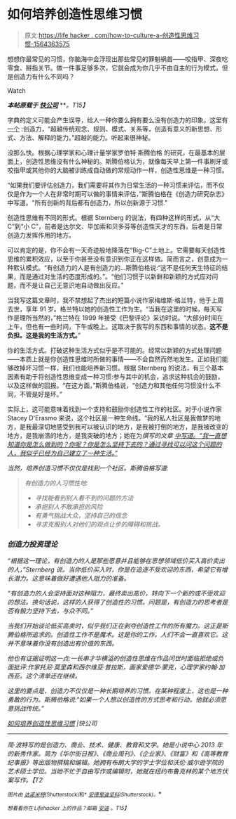 # 如何培养创造性思维习惯

> 原文:[https://life hacker . com/how-to-culture-a-创造性思维习惯-1564363575](https://lifehacker.com/how-to-cultivate-a-creative-thinking-habit-1564363575)

想想你最常见的习惯，你脑海中会浮现出那些常见的罪魁祸首——咬指甲、深夜吃零食、掰指关节。做一件事足够多次，它就会成为你几乎不由自主的行为模式。但是创造力有什么不同吗？

Watch

***本帖原载于*** [***快公司***](http://www.fastcompany.com/3026816/dialed/how-to-cultivate-a-creative-thinking-habit) ***。*T15】**

字典的定义可能会产生误导，给人一种你要么拥有要么没有创造力的印象。这里有 [一个](http://dictionary.reference.com/browse/creativity) :创造力，“超越传统观念、规则、模式、关系等，创造有意义的新思想、形式、方法、解释的能力。”超越的能力。听起来很神秘。

没那么快。根据心理学家和心理计量学家罗伯特·斯腾伯格 的研究，在最基本的层面上，创造性思维没有什么神秘的。斯腾伯格认为，就像每天早上第一件事刷牙或咬指甲或其他你的大脑被训练成自动做的常规动作一样，创造性思维是一种习惯。

“如果我们要评估创造力，我们需要将其作为日常生活的一种习惯来评估，而不仅仅是作为一个人在非常时期可以做的事情来评估，”斯腾伯格在《创造力研究杂志》中写道。"所有创新的背后都有创造力，所以创新源于习惯."

创造性思维有不同的形式。根据 Sternberg 的说法，有四种这样的形式，从“大 C”到“小 C”，前者是达尔文、毕加索和贝多芬等创造性天才的东西，后者是日常创造力发挥作用的地方。

可以肯定的是，你不会有一天奇迹般地降落在“Big-C”土地上。它需要每天创造性思维的累积效应，以至于你甚至没有意识到你正在这样做。简而言之，创意成为一种默认模式。“有创造力的人是有创造力的...斯腾伯格说:“这不是任何天生特征的结果，而是通过对生活的态度形成的。”。“他们习惯于以新鲜和新颖的方式应对问题，而不是让自己无意识地自动做出反应。”

当我写这篇文章时，我不禁想起了杰出的短篇小说作家梅维斯·格兰特，他于上周去世，享年 91 岁。格兰特以她的创造性工作为生。“当我在这里的时候，每天写作是理所当然的，”格兰特在 1999 年接受《巴黎评论》采访时说。“大部分时间在上午，但也有一些时间，下午或晚上。这取决于我写的东西和事情的状态。**这不是负担。这是我的生活方式。**”

你的生活方式。打破这种生活方式似乎是不可能的。经常以新颖的方式处理问题——本质上就是你创造性思维时所做的事情——不会自然而然地发生。正如我们能够改掉坏习惯一样，我们也能培养新习惯。根据 Sternberg 的说法，有三个基本因素有助于将创造性思维变成一种习惯:参与其中的机会，追求这种机会的鼓励，以及这样做的回报。“在这方面，”斯腾伯格说，“创造力和其他任何习惯没什么不同，不管是好是坏。”

实际上，这可能意味着找到一个支持和鼓励你创造性工作的社区。对于小说作家 Stacey D'Erasmo 来说，这个社区是一种生命线。“我的私人社区是我做梦的地方，是我最深切地感受到我可以被认识的地方，是我被打倒的地方，是我被改变的地方，是我崩溃的地方，是我突破的地方；她在为*撰写的文章 [中写道。“我一直想知道你是怎么做到的？你呢？你是怎么坚持下去的？通过寻找可以问这个问题的人，我似乎已经为自己建立了一种生活。”](http://therumpus.net/2010/07/the-blurb-18-the-long-haul/)*

*当然，培养创造习惯不仅仅是找到一个社区。斯腾伯格写道:*

> *有创造力的人习惯性地:*
> 
> *   *寻找能看到别人看不到的问题的方法*
> *   *承担别人不敢承担的风险*
> *   *有勇气挑战大众，坚持自己的信念*
> *   *寻求克服别人对他们的观点让步的障碍和挑战。*

### *创造力投资理论*

*“根据这一理论，有创造力的人是那些愿意并且能够在思想领域低价买入高价卖出的人，”Sternberg 说。当你低价买入时，你是在追逐不受欢迎的东西，希望它有增长潜力。这意味着做好遭遇他人阻力的准备。*

*“有创造力的人会坚持面对这种阻力，最终卖出高价，转向下一个新的或不受欢迎的想法。换句话说，这样的人获得了创造性的习惯。问题是，有创造力的思考者是否有毅力坚持下去，与众不同。”*

*当我们开始谈论低买高卖时，似乎我们正在剥夺创造性工作的所有魔力。这正是斯腾伯格所追求的。创造性工作不是魔术。这是你的工作。人们不会一直喜欢它。这并不意味着你没有创造出有价值的东西。*

*他也有证据证明这一点:一长串才华横溢的创造性思维在作品问世时面临拒绝或负面批评:作家托尼·莫里森和西尔维亚·普拉斯，画家爱德华·蒙克，心理学家约翰·加西亚。这个清单还在继续。*

*这里的要点是，创造力不仅仅是一种长期培养的习惯。在某种程度上，这也是一种勇敢的行为。斯腾伯格说:“如果一个人想以创造性的方式思考和行动，他就必须愿意挑战传统。”*

*[如何培养创造性思维习惯](http://www.fastcompany.com/3026816/dialed/how-to-cultivate-a-creative-thinking-habit) |快公司*

* * *

*简·波特写的是创造力、商业、技术、健康、教育和文学。她是小说中心 2013 年的新秀作家。简为《华尔街日报》、《商业周刊》、《企业家》、《财富》和《高等教育纪事报》等出版物撰稿和编辑。她拥有布朗大学的学士学位和沃伦·威尔逊学院的艺术硕士学位。当她不忙于自由写作或编辑时，她就在纽约布鲁克林的某个地方伏案写作。【T2* 

*<small>*图片由*</small> [<small>*达诺米特*</small>](http://www.shutterstock.com/pic.mhtml?id=187285934&src=id)<small>*(Shutterstock)和*</small> [<small>*安德里迪坚科*</small>](http://www.shutterstock.com/pic.mhtml?id=184628753&src=id)<small>*(Shutterstock)。*</small>*

*<small>*想看看你在 Lifehacker 上的作品？邮箱*</small> [<small>*安迪*</small>](mailto:andy@lifehacker.com) <small>*。*T15】</small>*